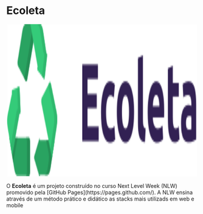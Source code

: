 # Ecoleta

<p align="center">
<img width="500" height="400" src="https://github.com/FelipeCamargoXavier/nlw-01/blob/master/web/src/assets/logo.svg">
</p>

<p>O <b>Ecoleta</b> é um projeto construído no curso Next Level Week (NLW) promovido pela  
  [GitHub Pages](https://pages.github.com/). 
A NLW ensina através de um método prático e didático as stacks mais utilizads em web e mobile</p>


